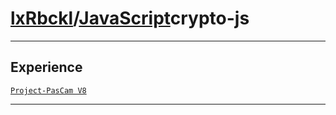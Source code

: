 # [lxRbckl](https://github.com/lxRbckl/lxRbckl/tree/main)/[JavaScript](https://github.com/lxRbckl/lxRbckl/tree/main/JavaScript)crypto-js

---

## Experience
[`Project-PasCam V8`](https://github.com/lxRbckl/Project-PasCam/blob/V8/README.md)

---
